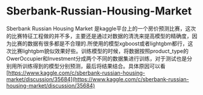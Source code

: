 # Sberbank-Russian-Housing-Market
Sberbank Russian Housing Market 是kaggle平台上的一个房价预测比赛，这次的比赛特征工程做的并不多，主要还是通过对数据的清洗来提高模型的精确度，因为比赛的数据有很多都是不合理的.所使用的模型xgboost或者lightgbm都行，这次比赛lightgbm貌似效果好些。训练模型的时候，将数据按照product_type的OwerOccupier和Investment分成两个不同的数据集进行训练，对于测试也是分别用所训练得到的模型分别预测，最后将结果结合。具体原因可以看[https://www.kaggle.com/c/sberbank-russian-housing-market/discussion/35684](https://www.kaggle.com/c/sberbank-russian-housing-market/discussion/35684) 